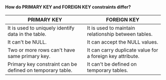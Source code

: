 #### How do PRIMARY KEY and FOREIGN KEY constraints differ?

|PRIMARY  KEY | FOREIGN KEY|
|-------------|------------|
It is used to uniquely identify data in the table.|It is used to maintain relationship between tables.
|It can't be NULL.|It can accept the NULL values.
|Two or more rows can't have same primary key.|It can carry duplicate value for a foreign key attribute.|Primary has clustered index.|By default, It is not clustered index.|
Primary key constraint can be defined on temporary table.|It can't be defined on temporary tables.